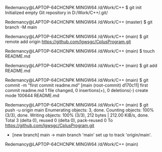 Redemancy@LAPTOP-64CHCNPK MINGW64 /d/Work/C++
$ git init
Initialized empty Git repository in D:/Work/C++/.git/

Redemancy@LAPTOP-64CHCNPK MINGW64 /d/Work/C++ (master)
$ git branch -M main

Redemancy@LAPTOP-64CHCNPK MINGW64 /d/Work/C++ (main)
$ git remote add origin https://github.com/lgwsgc/CplusProgram.git

Redemancy@LAPTOP-64CHCNPK MINGW64 /d/Work/C++ (main)
$ touch README.md

Redemancy@LAPTOP-64CHCNPK MINGW64 /d/Work/C++ (main)
$ git add  README.md

Redemancy@LAPTOP-64CHCNPK MINGW64 /d/Work/C++ (main)
$ git commit -m "first commit readme.md"
[main (root-commit) d170c11] first commit readme.md
 1 file changed, 0 insertions(+), 0 deletions(-)
 create mode 100644 README.md

Redemancy@LAPTOP-64CHCNPK MINGW64 /d/Work/C++ (main)
$ git push -u origin main
Enumerating objects: 3, done.
Counting objects: 100% (3/3), done.
Writing objects: 100% (3/3), 212 bytes | 212.00 KiB/s, done.
Total 3 (delta 0), reused 0 (delta 0), pack-reused 0
To https://github.com/lgwsgc/CplusProgram.git
 * [new branch]      main -> main
branch 'main' set up to track 'origin/main'.

Redemancy@LAPTOP-64CHCNPK MINGW64 /d/Work/C++ (main)

